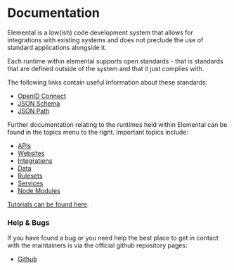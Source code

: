 # Documentation

Elemental is a low(ish) code development system that allows for integrations with existing systems and does not preclude the use of standard applications alongside it.

Each runtime within elemental supports open standards - that is standards that are defined outside of the system and that it just complies with.

The following links contain useful information about these standards:

* [OpenID Connect](https://openid.net/connect/)
* [JSON Schema](https://json-schema.org/)
* [JSON Path](https://goessner.net/articles/JsonPath/index.html#e2)

Further documentation relating to the runtimes held within Elemental can be found in the topics menu to the right. Important topics include:

* [APIs](/documentation/apis)
* [Websites](/documentation/websites)
* [Integrations](/documentation/integrations)
* [Data](/documentation/data)
* [Rulesets](/documentation/rulesets)
* [Services](/documentation/services)
* [Node Modules](/documentation/nodeModules)

[Tutorials can be found here](/documentation/tutorial).

### Help & Bugs

If you have found a bug or you need help the best place to get in contact with the maintainers is via the official github repository pages:

* [Github](https://github.com/PhilipSkinner/elemental)